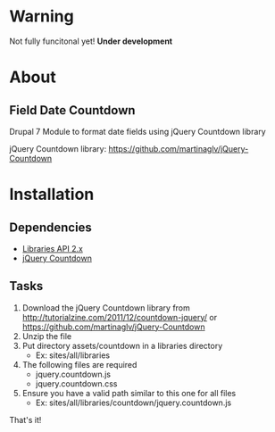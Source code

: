 Warning
=======

Not fully funcitonal yet!
**Under development**


About
=====

Field Date Countdown
--------------------

Drupal 7 Module to format date fields using jQuery Countdown library

jQuery Countdown library: https://github.com/martinaglv/jQuery-Countdown


Installation
============

Dependencies
------------

- [Libraries API 2.x](http://drupal.org/project/libraries)
- [jQuery Countdown](http://tutorialzine.com/2011/12/countdown-jquery/)

Tasks
-----

1. Download the jQuery Countdown library from http://tutorialzine.com/2011/12/countdown-jquery/ or https://github.com/martinaglv/jQuery-Countdown
2. Unzip the file
3. Put directory assets/countdown in a libraries directory
    - Ex: sites/all/libraries
5. The following files are required
    - jquery.countdown.js
    - jquery.countdown.css
5. Ensure you have a valid path similar to this one for all files
    - Ex: sites/all/libraries/countdown/jquery.countdown.js

That's it!
